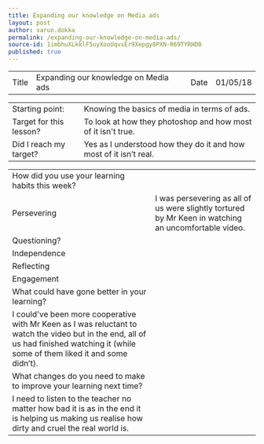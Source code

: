 ```yaml
---
title: Expanding our knowledge on Media ads
layout: post
author: varun.dokka
permalink: /expanding-our-knowledge-on-media-ads/
source-id: 1imbhuXLkklF5uyXooUqvsEr9Xepgy8PXN-R69TYRHD0
published: true
---
```

<table>
  <tr>
    <td>Title</td>
    <td>Expanding our knowledge on Media ads</td>
    <td>Date</td>
    <td>01/05/18</td>
  </tr>
</table>


<table>
  <tr>
    <td>Starting point:</td>
    <td>Knowing the basics of media in terms of ads.</td>
  </tr>
  <tr>
    <td>Target for this lesson?</td>
    <td>To look at how they photoshop and how most of it isn't true.</td>
  </tr>
  <tr>
    <td>Did I reach my target? </td>
    <td>Yes as I understood how they do it and how most of it isn’t real.</td>
  </tr>
</table>


<table>
  <tr>
    <td>How did you use your learning habits this week?</td>
    <td></td>
  </tr>
  <tr>
    <td>Persevering</td>
    <td>I was persevering as all of us were slightly tortured by Mr Keen in watching an uncomfortable video.</td>
  </tr>
  <tr>
    <td>Questioning?</td>
    <td></td>
  </tr>
  <tr>
    <td>Independence</td>
    <td></td>
  </tr>
  <tr>
    <td>Reflecting</td>
    <td></td>
  </tr>
  <tr>
    <td>Engagement</td>
    <td></td>
  </tr>
  <tr>
    <td>What could have gone better in your learning?</td>
    <td></td>
  </tr>
  <tr>
    <td>I could've been more cooperative with Mr Keen as I was reluctant to watch the video but in the end, all of us had finished watching it (while some of them liked it and some didn’t).</td>
    <td></td>
  </tr>
  <tr>
    <td>What changes do you need to make to improve your learning next time?</td>
    <td></td>
  </tr>
  <tr>
    <td>I need to listen to the teacher no matter how bad it is as in the end it is helping us making us realise how dirty and cruel the real world is.</td>
    <td></td>
  </tr>
</table>


